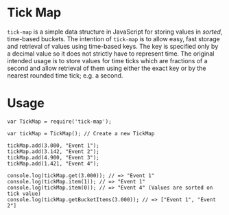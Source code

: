 Tick Map
====

`tick-map` is a simple data structure in JavaScript for storing values in _sorted_, time-based buckets.
The intention of `tick-map` is to allow easy, fast storage and retrieval of values using time-based keys. The key is specified only by a decimal value so it does not strictly have to represent time. The original intended usage is to store values for time ticks which are fractions of a second and allow retrieval of them using either the exact key or by the nearest rounded time tick; e.g. a second.


# Usage

```
var TickMap = require('tick-map');

var tickMap = TickMap(); // Create a new TickMap

tickMap.add(3.000, "Event 1");
tickMap.add(3.142, "Event 2");
tickMap.add(4.900, "Event 3");
tickMap.add(1.421, "Event 4");

console.log(tickMap.get(3.000)); // => "Event 1"
console.log(tickMap.item(1)); // => "Event 1"
console.log(tickMap.item(0)); // => "Event 4" (Values are sorted on tick value)
console.log(tickMap.getBucketItems(3.000)); // => ["Event 1", "Event 2"]
```
